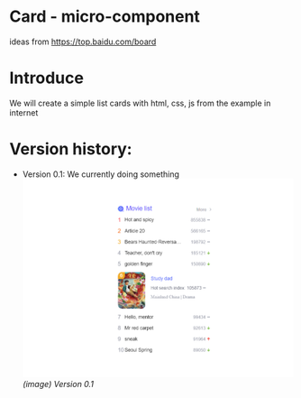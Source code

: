 # Card - micro-component

ideas from https://top.baidu.com/board

# Introduce

We will create a simple list cards with html, css, js from the example in internet

# Version history:

- Version 0.1: We currently doing something
  ![Version 0.1](./demo/version_0.1.png "Version 0.1 demo")
  _(image) Version 0.1_
